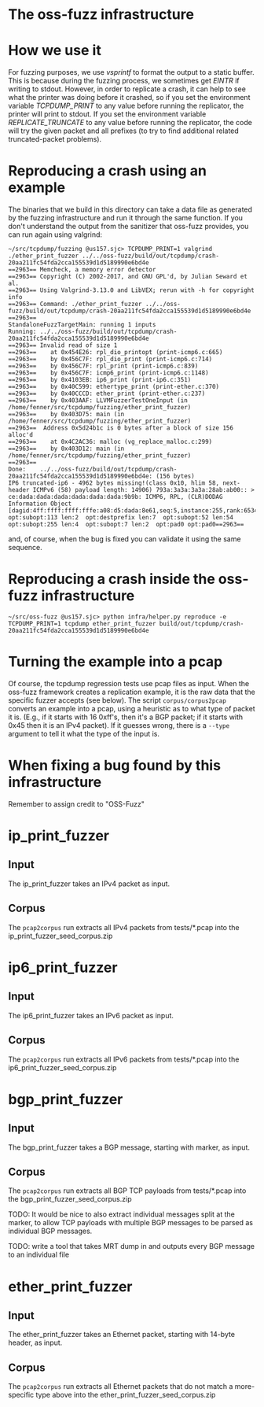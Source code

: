 # The oss-fuzz infrastructure #

# How we use it #

For fuzzing purposes, we use _vsprintf_ to format the output to a
static buffer.  This is because during the
fuzzing process, we sometimes get *EINTR* if writing to stdout.
However, in order to replicate a crash, it can help to see what the
printer was doing before it crashed, so if you set the environment
variable *TCPDUMP_PRINT* to any value before running the replicator,
the printer will print to stdout.  If you set the environment
variable *REPLICATE_TRUNCATE* to any value before running the
replicator, the code will try the given packet and all prefixes
(to try to find additional related truncated-packet problems).

# Reproducing a crash using an example #

The binaries that we build in this directory can take a data file
as generated by the fuzzing infrastructure and run it through the
same function.  If you don't understand the output from the
sanitizer that oss-fuzz provides, you can run again using valgrind:

    ~/src/tcpdump/fuzzing @us157.sjc> TCPDUMP_PRINT=1 valgrind ./ether_print_fuzzer ../../oss-fuzz/build/out/tcpdump/crash-20aa211fc54fda2cca155539d1d5189990e6bd4e
    ==2963== Memcheck, a memory error detector
    ==2963== Copyright (C) 2002-2017, and GNU GPL'd, by Julian Seward et al.
    ==2963== Using Valgrind-3.13.0 and LibVEX; rerun with -h for copyright info
    ==2963== Command: ./ether_print_fuzzer ../../oss-fuzz/build/out/tcpdump/crash-20aa211fc54fda2cca155539d1d5189990e6bd4e
    ==2963== 
    StandaloneFuzzTargetMain: running 1 inputs
    Running: ../../oss-fuzz/build/out/tcpdump/crash-20aa211fc54fda2cca155539d1d5189990e6bd4e
    ==2963== Invalid read of size 1
    ==2963==    at 0x454E26: rpl_dio_printopt (print-icmp6.c:665)
    ==2963==    by 0x456C7F: rpl_dio_print (print-icmp6.c:714)
    ==2963==    by 0x456C7F: rpl_print (print-icmp6.c:839)
    ==2963==    by 0x456C7F: icmp6_print (print-icmp6.c:1148)
    ==2963==    by 0x4103EB: ip6_print (print-ip6.c:351)
    ==2963==    by 0x40C599: ethertype_print (print-ether.c:370)
    ==2963==    by 0x40CCCD: ether_print (print-ether.c:237)
    ==2963==    by 0x403AAF: LLVMFuzzerTestOneInput (in /home/fenner/src/tcpdump/fuzzing/ether_print_fuzzer)
    ==2963==    by 0x403D75: main (in /home/fenner/src/tcpdump/fuzzing/ether_print_fuzzer)
    ==2963==  Address 0x5d24b1c is 0 bytes after a block of size 156 alloc'd
    ==2963==    at 0x4C2AC36: malloc (vg_replace_malloc.c:299)
    ==2963==    by 0x403D12: main (in /home/fenner/src/tcpdump/fuzzing/ether_print_fuzzer)
    ==2963== 
    Done:    ../../oss-fuzz/build/out/tcpdump/crash-20aa211fc54fda2cca155539d1d5189990e6bd4e: (156 bytes)
    IP6 truncated-ip6 - 4962 bytes missing!(class 0x10, hlim 58, next-header ICMPv6 (58) payload length: 14906) 793a:3a3a:3a3a:28ab:ab00:: > ce:dada:dada:dada:dada:dada:dada:9b9b: ICMP6, RPL, (CLR)DODAG Information Object [dagid:4ff:ffff:ffff:fffe:a08:d5:dada:8e61,seq:5,instance:255,rank:65344,mop:mop4,prf:4] opt:subopt:113 len:2  opt:destprefix len:7  opt:subopt:52 len:54  opt:subopt:255 len:4  opt:subopt:7 len:2  opt:pad0 opt:pad0==2963== 

and, of course, when the bug is fixed you can validate it using the
same sequence.

# Reproducing a crash inside the oss-fuzz infrastructure #

    ~/src/oss-fuzz @us157.sjc> python infra/helper.py reproduce -e TCPDUMP_PRINT=1 tcpdump ether_print_fuzzer build/out/tcpdump/crash-20aa211fc54fda2cca155539d1d5189990e6bd4e

# Turning the example into a pcap #

Of course, the tcpdump regression tests use pcap files as input.
When the oss-fuzz framework creates a replication example, it is
the raw data that the specific fuzzer accepts (see below).  The
script `corpus/corpus2pcap` converts an example into a pcap, using
a heuristic as to what type of packet it is.  (E.g., if it starts
with 16 0xff's, then it's a BGP packet; if it starts with 0x45 then
it is an IPv4 packet).  If it guesses wrong, there is a `--type`
argument to tell it what the type of the input is.

# When fixing a bug found by this infrastructure #

Remember to assign credit to "OSS-Fuzz"

# ip\_print\_fuzzer #

## Input ##

The ip\_print\_fuzzer takes an IPv4 packet as input.

## Corpus ##

The `pcap2corpus` run extracts all IPv4 packets from tests/\*.pcap
into the ip\_print\_fuzzer\_seed\_corpus.zip

# ip6\_print\_fuzzer #

## Input ##

The ip6\_print\_fuzzer takes an IPv6 packet as input.

## Corpus ##

The `pcap2corpus` run extracts all IPv6 packets from tests/\*.pcap
into the ip6\_print\_fuzzer\_seed\_corpus.zip

# bgp\_print\_fuzzer #

## Input ##

The bgp\_print\_fuzzer takes a BGP message, starting with marker,
as input.

## Corpus ##

The `pcap2corpus` run extracts all BGP TCP payloads from tests/\*.pcap
into the bgp\_print\_fuzzer\_seed\_corpus.zip

TODO: It would be nice to also extract individual messages split at the
marker, to allow TCP payloads with multiple BGP messages to be parsed
as individual BGP messages.

TODO: write a tool that takes MRT dump in and outputs every BGP message
to an individual file

# ether\_print\_fuzzer #

## Input ##

The ether\_print\_fuzzer takes an Ethernet packet, starting with
14-byte header, as input.

## Corpus ##

The `pcap2corpus` run extracts all Ethernet packets that do not match
a more-specific type above into the ether\_print\_fuzzer\_seed\_corpus.zip

